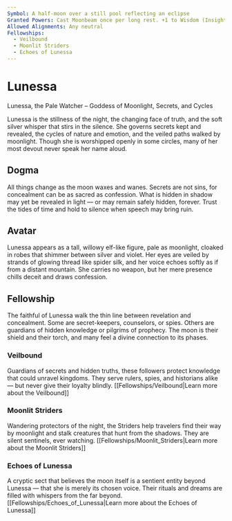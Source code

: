 ```yaml
---
Symbol: A half-moon over a still pool reflecting an eclipse
Granted Powers: Cast Moonbeam once per long rest. +1 to Wisdom (Insight) and Stealth checks under moonlight.
Allowed Alignments: Any neutral
Fellowships:
  - Veilbound
  - Moonlit Striders
  - Echoes of Lunessa
---
```


# Lunessa

Lunessa, the Pale Watcher – Goddess of Moonlight, Secrets, and Cycles

Lunessa is the stillness of the night, the changing face of truth, and the soft silver whisper that stirs in the silence. She governs secrets kept and revealed, the cycles of nature and emotion, and the veiled paths walked by moonlight. Though she is worshipped openly in some circles, many of her most devout never speak her name aloud.

## Dogma
All things change as the moon waxes and wanes. Secrets are not sins, for concealment can be as sacred as confession. What is hidden in shadow may yet be revealed in light — or may remain safely hidden, forever. Trust the tides of time and hold to silence when speech may bring ruin.

## Avatar
Lunessa appears as a tall, willowy elf-like figure, pale as moonlight, cloaked in robes that shimmer between silver and violet. Her eyes are veiled by strands of glowing thread like spider silk, and her voice echoes softly as if from a distant mountain. She carries no weapon, but her mere presence chills deceit and draws confession.

## Fellowship
The faithful of Lunessa walk the thin line between revelation and concealment. Some are secret-keepers, counselors, or spies. Others are guardians of hidden knowledge or pilgrims of prophecy. The moon is their shield and their torch, and many feel a divine connection to its phases.

### Veilbound
Guardians of secrets and hidden truths, these followers protect knowledge that could unravel kingdoms. They serve rulers, spies, and historians alike — but never give their loyalty blindly.
[[Fellowships/Veilbound|Learn more about the Veilbound]]

### Moonlit Striders
Wandering protectors of the night, the Striders help travelers find their way by moonlight and stalk creatures that hunt from the shadows. They are silent sentinels, ever watching.
[[Fellowships/Moonlit_Striders|Learn more about the Moonlit Striders]]

### Echoes of Lunessa
A cryptic sect that believes the moon itself is a sentient entity beyond Lunessa — that she is merely its chosen voice. Their rituals and dreams are filled with whispers from the far beyond.
[[Fellowships/Echoes_of_Lunessa|Learn more about the Echoes of Lunessa]]